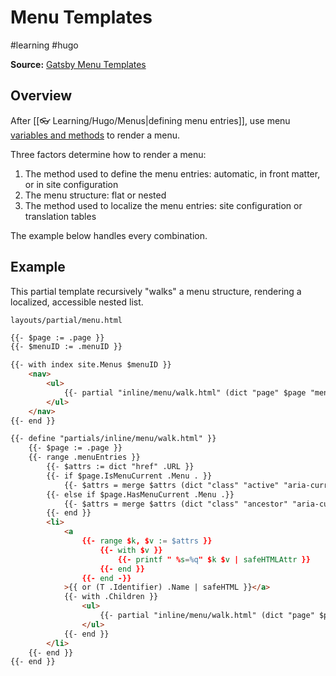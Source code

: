 # Menu Templates
#learning #hugo

**Source:** [Gatsby Menu Templates](https://gohugo.io/templates/menu-templates/)

## Overview 

After [[👓 Learning/Hugo/Menus|defining menu entries]], use menu [variables and methods](https://gohugo.io/variables/menus/) to render a menu.

Three factors determine how to render a menu:

1. The method used to define the menu entries: automatic, in front matter, or in site configuration
2. The menu structure: flat or nested
3. The method used to localize the menu entries: site configuration or translation tables

The example below handles every combination.

## Example

This partial template recursively "walks" a menu structure, rendering a localized, accessible nested list.

`layouts/partial/menu.html`
```html
{{- $page := .page }}
{{- $menuID := .menuID }} 

{{- with index site.Menus $menuID }} 
	<nav> 
		<ul> 
			{{- partial "inline/menu/walk.html" (dict "page" $page "menuEntries" .) }} 
		</ul> 
	</nav> 
{{- end }} 

{{- define "partials/inline/menu/walk.html" }} 
	{{- $page := .page }} 
	{{- range .menuEntries }} 
		{{- $attrs := dict "href" .URL }} 
		{{- if $page.IsMenuCurrent .Menu . }} 
			{{- $attrs = merge $attrs (dict "class" "active" "aria-current" "page") }} 
		{{- else if $page.HasMenuCurrent .Menu .}} 
			{{- $attrs = merge $attrs (dict "class" "ancestor" "aria-current" "true") }} 
		{{- end }} 
		<li> 
			<a 
				{{- range $k, $v := $attrs }} 
					{{- with $v }} 
						{{- printf " %s=%q" $k $v | safeHTMLAttr }} 
					{{- end }} 
				{{- end -}} 
			>{{ or (T .Identifier) .Name | safeHTML }}</a> 
			{{- with .Children }} 
				<ul> 
					{{- partial "inline/menu/walk.html" (dict "page" $page "menuEntries" .) }} 
				</ul> 
			{{- end }} 
		</li> 
	{{- end }} 
{{- end }}
```